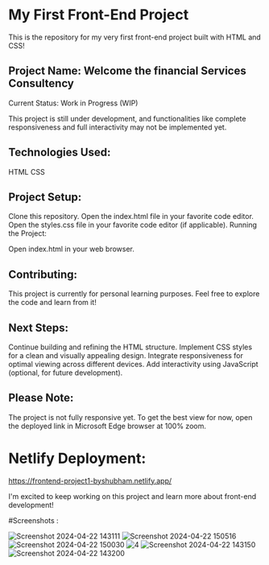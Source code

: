 # My First Front-End Project
This is the repository for my very first front-end project built with HTML and CSS!

## Project Name: Welcome the financial Services Consultency

Current Status: Work in Progress (WIP)

This project is still under development, and functionalities like complete responsiveness and full interactivity may not be implemented yet.

## Technologies Used:

HTML
CSS

## Project Setup:

Clone this repository.
Open the index.html file in your favorite code editor.
Open the styles.css file in your favorite code editor (if applicable).
Running the Project:

Open index.html in your web browser.

## Contributing:

This project is currently for personal learning purposes. Feel free to explore the code and learn from it!

## Next Steps:

Continue building and refining the HTML structure.
Implement CSS styles for a clean and visually appealing design.
Integrate responsiveness for optimal viewing across different devices.
Add interactivity using JavaScript (optional, for future development).

## Please Note: 

The project is not fully responsive yet. To get the best view for now,  open the deployed link in Microsoft Edge browser at 100% zoom.

# Netlify Deployment:

https://frontend-project1-byshubham.netlify.app/

I'm excited to keep working on this project and learn more about front-end development!

#Screenshots :

![Screenshot 2024-04-22 143111](https://github.com/SoniShubham-21/Project-1/assets/149899320/af3654d4-8802-4c7b-83ea-fe379c55225f)
![Screenshot 2024-04-22 150516](https://github.com/SoniShubham-21/Project-1/assets/149899320/ac6bb023-eae3-4ce0-bcd4-aa24f3ca6440)
![Screenshot 2024-04-22 150030](https://github.com/SoniShubham-21/Project-1/assets/149899320/9ac17a1b-7d45-4f69-b069-b8c472a3b331)
![4](https://github.com/SoniShubham-21/Project-1/assets/149899320/0fb14ba5-00b8-481b-a3e8-66587be4ae22)
![Screenshot 2024-04-22 143150](https://github.com/SoniShubham-21/Project-1/assets/149899320/b89383f5-7cf0-4c7e-88ee-e85aec9bc0bc)
![Screenshot 2024-04-22 143200](https://github.com/SoniShubham-21/Project-1/assets/149899320/562986bc-953e-4fde-a468-9e3831775574)
